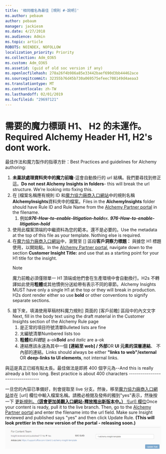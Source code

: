 ```yaml
---
title: '相同檔名為最佳 [規則 #-說明]'
ms.author: pebaum
author: pebaum
manager: jackiesm
ms.date: 4/27/2018
ms.audience: Admin
ms.topic: article
ROBOTS: NOINDEX, NOFOLLOW
localization_priority: Priority
ms.collection: Adm_O365
ms.custom: Adm_O365
ms.assetid: (guid of old soc version if any)
ms.openlocfilehash: 278a26f4b986a85e33442baef690d3bb44462ace
ms.sourcegitcommit: 32355b76d45b730a069575efeec708149d4aeaa3
ms.translationtype: MT
ms.contentlocale: zh-TW
ms.lasthandoff: 02/01/2019
ms.locfileid: "29697121"
---
```

# <a name="required-alchemy-header-h1-h2s-dont-work"></a><span data-ttu-id="da5ec-102">需要的魔力標頭 H1、 H2 的未運作。</span><span class="sxs-lookup"><span data-stu-id="da5ec-102">Required Alchemy Header H1, H2's dont work.</span></span>
<span data-ttu-id="da5ec-103">最佳作法和魔力製作的指導方針：</span><span class="sxs-lookup"><span data-stu-id="da5ec-103">Best Practices and guidelines for Alchemy authoring:</span></span>

1. <span data-ttu-id="da5ec-p101">**未巢狀處理資料夾中的魔力前瞻**-這會自動換行的 url 結構。我們要尋找到修正這。</span><span class="sxs-lookup"><span data-stu-id="da5ec-p101">**Do not nest Alchemy Insights in folders**- this will break the url structure. We're looking into fixing this.</span></span>
1. <span data-ttu-id="da5ec-106">在 [檔案名稱應有規則 ID 和[魔力協力廠商入口網站](https://alchemyportal.azurewebsites.net)中的規則名稱**AlchemyInsights**資料夾中的檔案。</span><span class="sxs-lookup"><span data-stu-id="da5ec-106">Files in the **AlchemyInsights** folder should have Rule ID and Rule Name from the [Alchemy Partner portal](https://alchemyportal.azurewebsites.net) in the filename.</span></span>
    1. <span data-ttu-id="da5ec-p102">例如***976-How-to-enable-litigation-hold***</span><span class="sxs-lookup"><span data-stu-id="da5ec-p102">ex. ***976-How-to-enable-litigation-hold***</span></span>
1. <span data-ttu-id="da5ec-p103">使用此檔案頂端的中繼資料為您的範本。還不是必要的。</span><span class="sxs-lookup"><span data-stu-id="da5ec-p103">Use the metadata at the top of this file as your template. Nothing else is required.</span></span>
1. <span data-ttu-id="da5ec-111">在[魔力協力廠商入口網站](https://alchemyportal.azurewebsites.net)中，瀏覽至 [] 區段**客戶洞察力標題：** 與據您 H1 標題使用，以開始點。</span><span class="sxs-lookup"><span data-stu-id="da5ec-111">In the [Alchemy Partner portal](https://alchemyportal.azurewebsites.net), navigate down to the section **Customer Insight Title:** and use that as a starting point for your H1 title for the insight.</span></span> 
    > [!NOTE]
    > <span data-ttu-id="da5ec-p104">魔力前瞻必須僅限單一 H1 頂端或他們會在生產環境中會自動換行。H2s 不轉譯如此使用**粗體**或其他慣例分送給帶有表示不同的章節。</span><span class="sxs-lookup"><span data-stu-id="da5ec-p104">Alchemy Insights MUST have only a single H1 at the top or they will break in production. H2s dont render either so use **bold** or other conventions to signify separate sections.</span></span>
1. <span data-ttu-id="da5ec-114">接下來，填滿使用草稿材料魔力規則] 頁面的 [客戶前瞻] 區段中的內文文字</span><span class="sxs-lookup"><span data-stu-id="da5ec-114">Next, fill in the body text using the draft material in the Customer Insights section of the Alchemy Rule page</span></span>
    1. <span data-ttu-id="da5ec-115">是正常的項目符號清單</span><span class="sxs-lookup"><span data-stu-id="da5ec-115">Bulleted lists are fine</span></span>
    1. <span data-ttu-id="da5ec-116">太編號清單</span><span class="sxs-lookup"><span data-stu-id="da5ec-116">Numbered lists too</span></span>
    1. <span data-ttu-id="da5ec-117">**粗體**和*斜體*是 a-ok</span><span class="sxs-lookup"><span data-stu-id="da5ec-117">**Bold** and *italic* are a-ok</span></span>
    1. <span data-ttu-id="da5ec-118">連結應該永遠為其中一個 **[連結至 web] / 外部**OR **UI 元素的深層連結**、 不內部的連結。</span><span class="sxs-lookup"><span data-stu-id="da5ec-118">Links should always be either **"links to web"/external** OR **deep-links to UI elements**, not internal links.</span></span>

<span data-ttu-id="da5ec-p105">與這是真正已經有點太長。最佳做法是即將 400 個字元為--</span><span class="sxs-lookup"><span data-stu-id="da5ec-p105">And this is really already a bit too long. Best practice is about 400 characters ---------------------------------</span></span>

<span data-ttu-id="da5ec-p106">一旦您的內容已準備好，則會提取至 live 分支。然後，移至[魔力協力廠商入口網站](https://alchemyportal.azurewebsites.net)並在 [url] 欄位中輸入檔案名稱。請務必檢閱及發佈的獨到"yes"表示，然後按一下 [更新規則。**（這會更加美觀入口網站-釋放推出新版本中。）**
 ![url] 欄位](media/for-content-team.PNG)</span><span class="sxs-lookup"><span data-stu-id="da5ec-p106">Once your content is ready, pull it to the live branch. Then, go to the [Alchemy Partner portal](https://alchemyportal.azurewebsites.net) and enter the filename into the url field. Make sure Insight reviewed and published says "yes" and then click Update Rule. **(This will look prettier in the new version of the portal - releasing soon.)**
![url field](media/for-content-team.PNG)</span></span>

